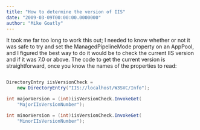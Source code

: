 ```yaml
---
title: "How to determine the version of IIS"
date: "2009-03-09T00:00:00.0000000"
author: "Mike Goatly"
---
```

It took me far too long to work this out; I needed to know
whether or not it was safe to try and set the ManagedPipelineMode
property on an AppPool\, and I figured the best way to do it would
be to check the current IIS version and if it was 7\.0 or above\. The
code to get the current version is straightforward\, once you know
the names of the properties to read:

``` csharp

DirectoryEntry iisVersionCheck = 
    new DirectoryEntry("IIS://localhost/W3SVC/Info");

int majorVersion = (int)iisVersionCheck.InvokeGet(
    "MajorIIsVersionNumber");

int minorVersion = (int)iisVersionCheck.InvokeGet(
    "MinorIIsVersionNumber");
```
